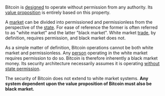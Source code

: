 Bitcoin is [designed](Cryptodynamic-Principles) to operate without permission from any authority. Its [value proposition](Value-Proposition) is entirely based on this property. 

A [market](Glossary#market) can be divided into permissioned and permissionless from the perspective of the [state](Glossary#state). For ease of reference the former is often referred to as "white market" and the latter "black market". White market [trade](Glossary#trade), by definition, requires permission, and black market does not.

As a simple matter of definition, Bitcoin operations cannot be both white market and permissionless. Any [person](Glossary#person) operating in the white market requires permission to do so. Bitcoin is therefore inherently a black market money. Its security architecture necessarily assumes it is operating [without state permission](Other-Means-Principle).

The security of Bitcoin does not extend to white market systems. **Any system dependent upon the value proposition of Bitcoin must also be black market.**